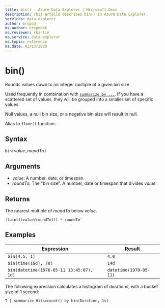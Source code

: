 ```yaml
---
title: bin() - Azure Data Explorer | Microsoft Docs
description: This article describes bin() in Azure Data Explorer.
services: data-explorer
author: orspod
ms.author: orspodek
ms.reviewer: rkarlin
ms.service: data-explorer
ms.topic: reference
ms.date: 02/13/2020
---
```

# bin()

Rounds values down to an integer multiple of a given bin size. 

Used frequently in combination with [`summarize by ...`](./summarizeoperator.md).
If you have a scattered set of values, they will be grouped into a smaller set of specific values.

Null values, a null bin size, or a negative bin size will result in null. 

Alias to `floor()` function.

## Syntax

`bin(`*value*`,`*roundTo*`)`

## Arguments

* *value*: A number, date, or timespan. 
* *roundTo*: The "bin size". A number, date or timespan that divides *value*. 

## Returns

The nearest multiple of *roundTo* below *value*.  
 
```kusto
(toint((value/roundTo))) * roundTo`
```

## Examples

Expression | Result
---|---
`bin(4.5, 1)` | `4.0`
`bin(time(16d), 7d)` | `14d`
`bin(datetime(1970-05-11 13:45:07), 1d)`|  `datetime(1970-05-11)`


The following expression calculates a histogram of durations,
with a bucket size of 1 second:

```kusto
T | summarize Hits=count() by bin(Duration, 1s)
```